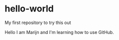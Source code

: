 # hello-world
My first repository to try this out

Hello I am Marijn and I'm learning how to use GitHub.
